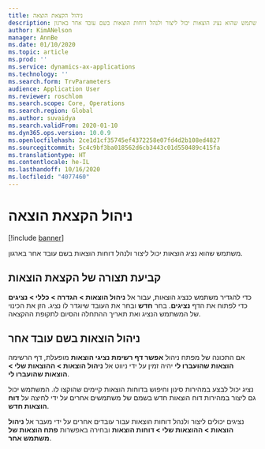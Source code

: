 ```yaml
---
title: ניהול הקצאת הוצאה
description: משתמש שהוא נציג הוצאות יכול ליצור ולנהל דוחות הוצאות בשם עובד אחר בארגון.
author: KimANelson
manager: AnnBe
ms.date: 01/10/2020
ms.topic: article
ms.prod: ''
ms.service: dynamics-ax-applications
ms.technology: ''
ms.search.form: TrvParameters
audience: Application User
ms.reviewer: roschlom
ms.search.scope: Core, Operations
ms.search.region: Global
ms.author: suvaidya
ms.search.validFrom: 2020-01-10
ms.dyn365.ops.version: 10.0.9
ms.openlocfilehash: 2ce1d1cf35745ef4372258e07fd4d2b108ed4827
ms.sourcegitcommit: 5c4c9bf3ba018562d6cb3443c01d550489c415fa
ms.translationtype: HT
ms.contentlocale: he-IL
ms.lasthandoff: 10/16/2020
ms.locfileid: "4077460"
---
```

# <a name="manage-expense-delegation"></a>ניהול הקצאת הוצאה

[!include [banner](../includes/banner.md)]

משתמש שהוא נציג הוצאות יכול ליצור ולנהל דוחות הוצאות בשם עובד אחר בארגון.

## <a name="configuring-expense-delegation"></a>קביעת תצורה של הקצאת הוצאות

כדי להגדיר משתמש כנציג הוצאות, עבור אל **ניהול הוצאות > הגדרה > כללי > נציגים** כדי לפתוח את הדף **נציגים**. בחר **חדש** ובחר את העובד שיוגדר לו נציג. הזן את הכינוי של המשתמש הנציג ואת תאריך ההתחלה והסיום לתקופת ההקצאה.

## <a name="managing-expense-delegation-on-behalf-of-another-employee"></a>ניהול הוצאות בשם עובד אחר

אם התכונה של מפתח ניהול **אפשר דף רשימת נציגי הוצאות** מופעלת, דף הרשימה **הוצאות שהועברו לי** יהיה זמין על ידי ניווט אל **ניהול הוצאות > ההוצאות שלי > הוצאות שהועברו לי**.

נציג יכול לבצע במהירות סינון וחיפוש בדוחות הוצאות קיימים שהוקצו לו. המשתמש יכול גם ליצור במהירות דוח הוצאות חדש בשמם של משתמשים אחרים על ידי לחיצה על **דוח הוצאות חדש**.

נציגים יכולים ליצור ולנהל דוחות הוצאות עבור עובדים אחרים על ידי מעבר אל **ניהול הוצאות > ההוצאות שלי > דוחות הוצאות** ובחירה באפשרות **פתח הוצאות של משתמש אחר**.
